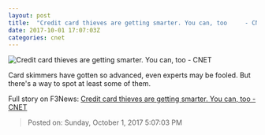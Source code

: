```yaml
---
layout: post
title:  "Credit card thieves are getting smarter. You can, too     - CNET"
date: 2017-10-01 17:07:03Z
categories: cnet
---
```


![Credit card thieves are getting smarter. You can, too     - CNET](https://cnet3.cbsistatic.com/img/Cctqrsl6SDQUwuZXYF7mlU_hRkg=/670x503/2017/09/29/9eaa8261-28a7-4c5b-80f6-4c612db71659/skinner-scanner-03.jpg)

Card skimmers have gotten so advanced, even experts may be fooled. But there's a way to spot at least some of them.


Full story on F3News: [Credit card thieves are getting smarter. You can, too     - CNET](http://www.f3nws.com/n/YmDfXE)

> Posted on: Sunday, October 1, 2017 5:07:03 PM
